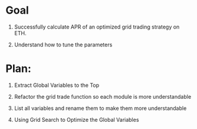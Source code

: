 # Goal

1) Successfully calculate APR of an optimized grid trading strategy on ETH.

2) Understand how to tune the parameters 



# Plan:

1. Extract Global Variables to the Top

2. Refactor the grid trade function so each module is more understandable

3. List all variables and rename them to make them more understandable

4. Using Grid Search to Optimize the Global Variables






